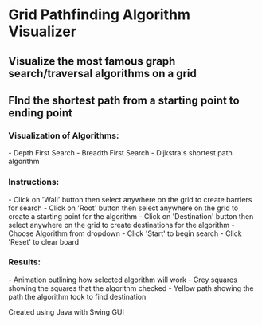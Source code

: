 # Grid Pathfinding Algorithm Visualizer

<h2> Visualize the most famous graph search/traversal algorithms on a grid</h2>
<h2> FInd the shortest path from a starting point to ending point</h2>

<h3>Visualization of Algorithms:</h3>
- Depth First Search
- Breadth First Search
- Dijkstra's shortest path algorithm

<h3>Instructions:</h3>
- Click on 'Wall' button then select anywhere on the grid to create barriers for search
- Click on 'Root' button then select anywhere on the grid to create a starting point for the algorithm
- Click on 'Destination' button then select anywhere on the grid to create destinations for the algorithm
- Choose Algorithm from dropdown
- Click 'Start' to begin search
- Click 'Reset' to clear board

<h3>Results:</h3>
- Animation outlining how selected algorithm will work
- Grey squares showing the squares that the algorithm checked
- Yellow path showing the path the algorithm took to find destination

Created using Java with Swing GUI
